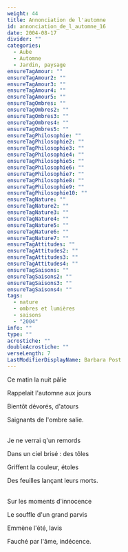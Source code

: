 ```yaml
---
weight: 44
title: Annonciation de l'automne
id: annonciation_de_l_automne_16
date: 2004-08-17
divider: ""
categories:
  - Aube
  - Automne
  - Jardin, paysage
ensureTagAmour: ""
ensureTagAmour2: ""
ensureTagAmour3: ""
ensureTagAmour4: ""
ensureTagAmour5: ""
ensureTagOmbres: ""
ensureTagOmbres2: ""
ensureTagOmbres3: ""
ensureTagOmbres4: ""
ensureTagOmbres5: ""
ensureTagPhilosophie: ""
ensureTagPhilosophie2: ""
ensureTagPhilosophie3: ""
ensureTagPhilosophie4: ""
ensureTagPhilosophie5: ""
ensureTagPhilosophie6: ""
ensureTagPhilosophie7: ""
ensureTagPhilosophie8: ""
ensureTagPhilosophie9: ""
ensureTagPhilosophie10: ""
ensureTagNature: ""
ensureTagNature2: ""
ensureTagNature3: ""
ensureTagNature4: ""
ensureTagNature5: ""
ensureTagNature6: ""
ensureTagNature7: ""
ensureTagAttitudes: ""
ensureTagAttitudes2: ""
ensureTagAttitudes3: ""
ensureTagAttitudes4: ""
ensureTagSaisons: ""
ensureTagSaisons2: ""
ensureTagSaisons3: ""
ensureTagSaisons4: ""
tags:
  - nature
  - ombres et lumières
  - saisons
  - "2004"
info: ""
type: ""
acrostiche: ""
doubleAcrostiche: ""
verseLength: 7
LastModifierDisplayName: Barbara Post
---
```

Ce matin la nuit pâlie

Rappelait l'automne aux jours

Bientôt dévorés, d'atours

Saignants de l'ombre salie.

 \
Je ne verrai q'un remords

Dans un ciel brisé : des tôles

Griffent la couleur, étoles

Des feuilles lançant leurs morts.

 \
Sur les moments d'innocence

Le souffle d'un grand parvis

Emmène l'été, lavis

Fauché par l'âme, indécence.
